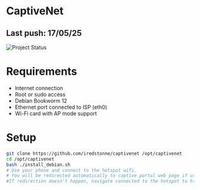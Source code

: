 # CaptiveNet
## Last push: 17/05/25
![Project Status](https://img.shields.io/badge/status-in--development-orange)

# Requirements
- Internet connection
- Root or sudo access
- Debian Bookworm 12 
- Ethernet port connected to ISP (eth0)
- Wi-Fi card with AP mode support

# Setup
```bash 
git clone https://github.com/iredstonne/captivenet /opt/captivenet
cd /opt/captivenet
bash ./install_debian.sh
# Use your phone and connect to the hotspot wifi.
# You will be redirected automatically to captive portal web page if using Android, Apple or Windows. 
#If redirection doesn't happen, navigate connected to the hotspot to http://captivenet.local
```
